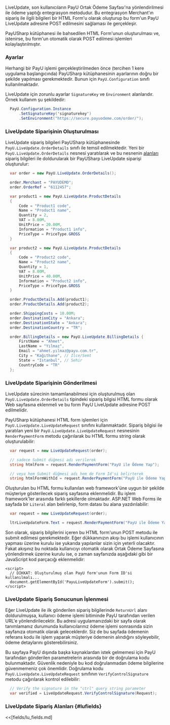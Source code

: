 LiveUpdate, son kullanıcıların PayU Ortak Ödeme Sayfası'na yönlendirilmesi ile ödeme yaptığı entegrasyon metodudur. Bu entegrasyon Merchant'ın sipariş ile ilgili bilgileri bir HTML Form'u olarak oluşturup bu form'un PayU LiveUpdate adresine POST edilmesini sağlaması ile gerçekleşir.

PayUSharp kütüphanesi ile bahsedilen HTML Form'unun oluşturulması ve, istenirse, bu form'un otomatik olarak POST edilmesi işlemleri kolaylaştırılmıştır.

### Ayarlar

Herhangi bir PayU işlemi gerçekleştirilmeden önce (tercihen 1 kere uygulama başlangıcında) PayUSharp kütüphanesinin ayarlarının doğru bir şekilde yapılması gerekmektedir. Bunun için `PayU.Configuration` sınıfı kullanılmaktadır.

LiveUpdate için zorunlu ayarlar `SignatureKey` ve `Environment` alanlarıdır. Örnek kullanım şu şekildedir:

```cs
  PayU.Configuration.Instance
      .SetSignatureKey('signaturekey')
      .SetEnvironment("https://secure.payuodeme.com/order/");
```

### LiveUpdate Siparişinin Oluşturulması

LiveUpdate sipariş bilgileri PayUSharp kütüphanesinde `PayU.LiveUpdate.OrderDetails` sınıfı ile temsil edilmektedir. Yeni bir `PayU.LiveUpdate.OrderDetails` nesnesi yaratılarak ve bu nesnenin [alanları](#lufields) sipariş bilgileri ile doldurularak bir PayUSharp LiveUpdate siparişi oluşturulur:

```cs
  var order = new PayU.LiveUpdate.OrderDetails();

  order.Merchant = "PAYUDEMO";
  order.OrderRef = "6112457";

  var product1 = new PayU.LiveUpdate.ProductDetails
  {
      Code = "Product1 code",
      Name = "Product1 name",
      Quantity = 2,
      VAT = 8.00M,
      UnitPrice = 20.00M,
      Information = "Product1 info",
      PriceType = PriceType.GROSS
  }

  var product2 = new PayU.LiveUpdate.ProductDetails
  {
      Code = "Product2 code",
      Name = "Product2 name",
      Quantity = 1,
      VAT = 8.00M,
      UnitPrice = 40.00M,
      Information = "Product2 info",
      PriceType = PriceType.GROSS
  }

  order.ProductDetails.Add(product1);
  order.ProductDetails.Add(product2);

  order.ShippingCosts = 10.00M;
  order.DestinationCity = "Ankara";
  order.DestinationState = "Ankara";
  order.DestinationCountry = "TR";

  order.BillingDetails = new PayU.LiveUpdate.BillingDetails {
      FirstName = "Ahmet",
      LastName = "Yılmaz",
      Email = "ahmet.yılmaz@payu.com.tr",
      City = "Kağıthane", // Ilce/Semt
      State = "Istanbul", // Sehir
      CountryCode = "TR"
  };
```

### LiveUpdate Siparişinin Gönderilmesi

LiveUpdate sürecinin tamamlanabilmesi için oluşturulmuş olan `PayU.LiveUpdate.OrderDetails` tipindeki sipariş bilgisi HTML formu olarak Web sayfasına eklenmeli ve bu form PayU LiveUpdate adresine POST edilmelidir.

PayUSharp kütüphanesi HTML form işlemleri için `PayU.LiveUpdate.LiveUpdateRequest` sınıfını kullanmaktadır. Sipariş bilgisi ile yaratılan yeni bir `PayU.LiveUpdate.LiveUpdateRequest` nesnesinin `RenderPaymentForm` metodu çağırılarak bu HTML formu string olarak oluşturulabilir:

```cs
  var request = new LiveUpdateRequest(order);

  // sadece Submit düğmesi adı verilerek
  string htmlForm = request.RenderPaymentForm("PayU ile Ödeme Yap");

  // veya hem Submit düğmesi adı hem de Form Id'si belirterek
  string htmlFormWithId = request.RenderPaymentForm("PayU ile Ödeme Yap", "PayULiveUpdateForm");
```

Oluşturulan bu HTML formu kullanılan web framework'üne uygun bir şekilde müşteriye gösterilecek sipariş sayfasına eklenmelidir. Bu işlem framework'ler arasında farklı şekillerde olmaktadır. ASP.NET Web Forms ile sayfada bir `Literal` alan belirlenip, form datası bu alana yazdırılabilir:

```cs
  var request = new LiveUpdateRequest(order);

  ltrLiveUpdateForm.Text = request.RenderPaymentForm("PayU ile Ödeme Yap", "PayULiveUpdateForm");
```

Son olarak, sipariş bilgilerini içeren bu HTML form'unun POST metodu ile submit edilmesi gerekmektedir. Eğer dükkanınızın akışı bu işlemi kullanıcının yapması üzerine kurulu ise yukarıda yapılanlar sizin için yeterli olacaktır. Fakat akışınız bu noktada kullanıcıyı otomatik olarak Ortak Ödeme Sayfasına yönlendirmek üzerine kurulu ise, o zaman sayfanızda aşağıdaki gibi bir JavaScript kod parçacığı eklenmelidir:

```
<script>
  // DIKKAT: Oluşturulmuş olan PayU form'unun Form ID'si kullanılmalı...
  document.getElementById('PayuLiveUpdateForm').submit();
</script>
```

### LiveUpdate Sipariş Sonucunun İşlenmesi

Eğer LiveUpdate ile ilk gönderilen sipariş bilgilerinde `ReturnUrl` alanı doldurulmuşsa, kullanıcı ödeme işlemi bitiminde PayU tarafından verilen URL'e yönlendirilecektir. Bu adresi uygulamanızdaki bir sayfa olarak tanımlamanız durumunda kullanıcılarınız ödeme işlemi sonrasında sizin sayfanıza otomatik olarak geleceklerdir. Siz de bu sayfada ödemenin referans kodu ile işlem yaparak müşteriye ödemenin alındığını söyleyebilir, ödeme detaylarını gösterebilirsiniz.

Bu sayfaya PayU dışında başka kaynaklardan istek gelmemesi için PayU tarafından gönderilen parametrelerin arasında bir de doğrulama kodu bulunmaktadır. Güvenlik nedeniyle bu kod doğrulanmadan ödeme bilgilerine güvenmemeniz çok önemlidir. Doğrulama kodu `PayU.LiveUpdate.LiveUpdateRequest` sınıfının `VerifyControlSignature` metodu çağırılarak kontrol edilebilir:

```cs
  // Verify the signature in the "ctrl" query string parameter
  var verified = LiveUpdateRequest.VerifyControlSignature(Request);
```

### LiveUpdate Sipariş Alanları {#lufields}

<<[fields/lu_fields.md]
